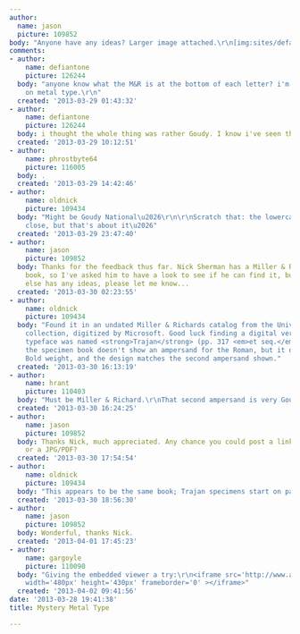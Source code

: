 ```yaml
---
author:
  name: jason
  picture: 109852
body: "Anyone have any ideas? Larger image attached.\r\n[img:sites/default/files/old-images/mystery1-600_5805.jpg]"
comments:
- author:
    name: defiantone
    picture: 126244
  body: "anyone know what the M&R is at the bottom of each letter? i'm not well educated
    on metal type.\r\n"
  created: '2013-03-29 01:43:32'
- author:
    name: defiantone
    picture: 126244
  body: i thought the whole thing was rather Goudy. I know i've seen that "g" before.
  created: '2013-03-29 10:12:51'
- author:
    name: phrostbyte64
    picture: 116005
  body: .
  created: '2013-03-29 14:42:46'
- author:
    name: oldnick
    picture: 109434
  body: "Might be Goudy National\u2026\r\n\r\nScratch that: the lowercase /a is very
    close, but that's about it\u2026"
  created: '2013-03-29 23:47:40'
- author:
    name: jason
    picture: 109852
  body: Thanks for the feedback thus far. Nick Sherman has a Miller & Richard specimen
    book, so I've asked him to have a look to see if he can find it, but if anyone
    else has any ideas, please let me know...
  created: '2013-03-30 02:23:55'
- author:
    name: oldnick
    picture: 109434
  body: "Found it in an undated Miller & Richards catalog from the University of California
    collection, digitized by Microsoft. Good luck finding a digital version: the original
    typeface was named <strong>Trajan</strong> (pp. 317 <em>et seq.</em>). Go figure...\r\n\r\nNote:
    the specimen book doesn't show an ampersand for the Roman, but it does for the
    Bold weight, and the design matches the second ampersand shown."
  created: '2013-03-30 16:13:19'
- author:
    name: hrant
    picture: 110403
  body: "Must be Miller & Richard.\r\nThat second ampersand is very Goudy.\r\n\r\nhhp\r\n"
  created: '2013-03-30 16:24:25'
- author:
    name: jason
    picture: 109852
  body: Thanks Nick, much appreciated. Any chance you could post a link to the page,
    or a JPG/PDF?
  created: '2013-03-30 17:54:54'
- author:
    name: oldnick
    picture: 109434
  body: "This appears to be the same book; Trajan specimens start on page 317\u2026\r\n\r\nhttp://www.archive.org/download/printingtypespec00millrich/printingtypespec00millrich.pdf"
  created: '2013-03-30 18:56:30'
- author:
    name: jason
    picture: 109852
  body: Wonderful, thanks Nick.
  created: '2013-04-01 17:45:23'
- author:
    name: gargoyle
    picture: 110090
  body: "Giving the embedded viewer a try:\r\n<iframe src='http://www.archive.org/stream/printingtypespec00millrich?ui=embed#page/317/mode/1up'
    width='480px' height='430px' frameborder='0' ></iframe>"
  created: '2013-04-02 09:41:56'
date: '2013-03-28 19:41:38'
title: Mystery Metal Type

---
```

